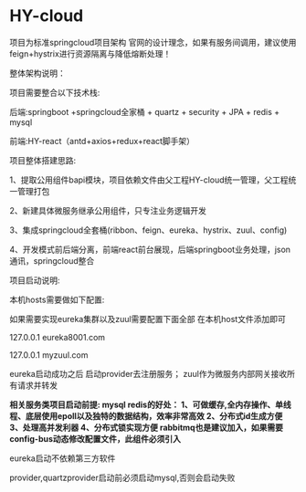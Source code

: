 # HY-cloud
项目为标准springcloud项目架构
官网的设计理念，如果有服务间调用，建议使用feign+hystrix进行资源隔离与降低熔断处理！

整体架构说明：

项目需要整合以下技术栈:

后端:springboot +springcloud全家桶 + quartz + security + JPA + redis + mysql

前端:HY-react（antd+axios+redux+react脚手架）

[点这里查看]: https://github.com/stevenhoukai/HY-cloud



项目整体搭建思路:

1、提取公用组件bapi模块，项目依赖文件由父工程HY-cloud统一管理，父工程统一管理打包

2、新建具体微服务继承公用组件，只专注业务逻辑开发

3、集成springcloud全套桶(ribbon、feign、eureka、hystrix、zuul、config)

4、开发模式前后端分离，前端react前台展现，后端springboot业务处理，json通讯，springcloud整合


项目启动说明:

本机hosts需要做如下配置:

如果需要实现eureka集群以及zuul需要配置下面全部
在本机host文件添加即可

127.0.0.1 eureka8001.com

127.0.0.1 myzuul.com

eureka启动成功之后 启动provider去注册服务；
zuul作为微服务内部网关接收所有请求并转发

**相关服务类项目启动前提:
mysql
redis的好处：
1、可做缓存,全内存操作、单线程、底层使用epoll以及独特的数据结构，效率非常高效
2、分布式id生成方便
3、处理高并发利器
4、分布式锁实现方便
rabbitmq也是建议加入，如果需要config-bus动态修改配置文件，此组件必须引入**


eureka启动不依赖第三方软件

provider,quartzprovider启动前必须启动mysql,否则会启动失败








